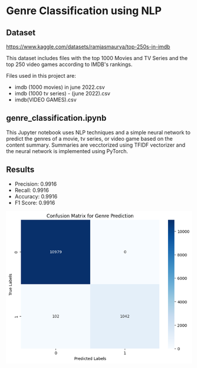 # Genre Classification using NLP
## Dataset
https://www.kaggle.com/datasets/ramjasmaurya/top-250s-in-imdb

This dataset includes files with the top 1000 Movies and TV Series and the top 250 video games according to IMDB's rankings. 

Files used in this project are:
- imdb (1000 movies) in june 2022.csv
- imdb (1000 tv series) - (june 2022).csv
- imdb(VIDEO GAMES).csv

## genre_classification.ipynb

This Jupyter notebook uses NLP techniques and a simple neural network to predict the genres of a movie, tv series, or video game based on the content summary. Summaries are vecctorized using TFIDF vectorizer and the neural network is implemented using PyTorch. 

## Results

- Precision: 0.9916
- Recall:   0.9916
- Accuracy: 0.9916
- F1 Score: 0.9916

![Alt text](image.png)